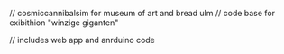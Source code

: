 // cosmiccannibalsim for museum of art and bread ulm
// code base for exibithion "winzige giganten"

// includes web app and anrduino code